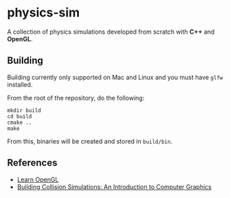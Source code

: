 # physics-sim
A collection of physics simulations developed from scratch with **C++** and **OpenGL**.

## Building
Building currently only supported on Mac and Linux and you must have `glfw` installed.

From the root of the repository, do the following:
```
mkdir build
cd build
cmake ..
make
```
From this, binaries will be created and stored in `build/bin`.

## References
- [Learn OpenGL](https://learnopengl.com/)
- [Building Collision Simulations: An Introduction to Computer Graphics](https://www.youtube.com/watch?v=eED4bSkYCB8)

